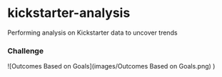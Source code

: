 # kickstarter-analysis
Performing analysis on Kickstarter data to uncover trends
### Challenge
![Outcomes Based on Goals](images/Outcomes Based on Goals.png) 
)
